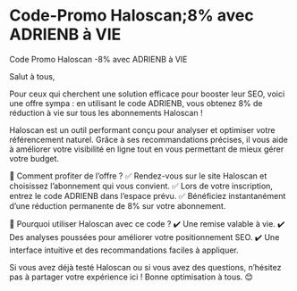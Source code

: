 # Code-Promo Haloscan;8% avec ADRIENB à VIE
Code Promo Haloscan -8% avec ADRIENB à VIE

Salut à tous,

Pour ceux qui cherchent une solution efficace pour booster leur SEO, voici une offre sympa : en utilisant le code ADRIENB, vous obtenez 8% de réduction à vie sur tous les abonnements Haloscan !

Haloscan est un outil performant conçu pour analyser et optimiser votre référencement naturel. Grâce à ses recommandations précises, il vous aide à améliorer votre visibilité en ligne tout en vous permettant de mieux gérer votre budget.

🔹 Comment profiter de l’offre ? ✅ Rendez-vous sur le site Haloscan et choisissez l’abonnement qui vous convient. ✅ Lors de votre inscription, entrez le code ADRIENB dans l’espace prévu. ✅ Bénéficiez instantanément d’une réduction permanente de 8% sur votre abonnement.

🚀 Pourquoi utiliser Haloscan avec ce code ? ✔️ Une remise valable à vie. ✔️ Des analyses poussées pour améliorer votre positionnement SEO. ✔️ Une interface intuitive et des recommandations faciles à appliquer.

Si vous avez déjà testé Haloscan ou si vous avez des questions, n’hésitez pas à partager votre expérience ici ! Bonne optimisation à tous. 😊
